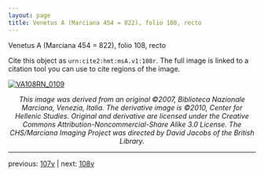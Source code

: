 ```yaml
---
layout: page
title: Venetus A (Marciana 454 = 822), folio 108, recto
---
```


Venetus A (Marciana 454 = 822), folio 108, recto

Cite this object as `urn:cite2:hmt:msA.v1:108r`.  The full image is linked to a citation tool you can use to cite regions of the image.

[![VA108RN_0109](http://www.homermultitext.org/iipsrv?IIIF=/project/homer/pyramidal/deepzoom/hmt/vaimg/2017a/VA108RN_0109.tif/full/800,/0/default.jpg)](http://www.homermultitext.org/ict2/?urn=urn:cite2:hmt:vaimg.2017a:VA108RN_0109) 

<p style="text-align: center; font-style: italic;">This image was derived from an original ©2007, Biblioteca Nazionale Marciana, Venezia, Italia. The derivative image is ©2010, Center for Hellenic Studies. Original and derivative are licensed under the Creative Commons Attribution-Noncommercial-Share Alike 3.0 License. The CHS/Marciana Imaging Project was directed by David Jacobs of the British Library.</p>

---

previous: [107v](../107v/) | next: [108v](../108v/)